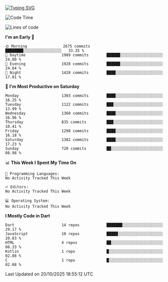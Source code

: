 
<a href="https://git.io/typing-svg"><img src="https://readme-typing-svg.demolab.com?font=Source+Code+Pro&pause=1000&random=false&width=435&lines=Hey+%F0%9F%A5%B6+iam+Yaskraz" alt="Typing SVG" /></a>
<!--START_SECTION:waka-->
![Code Time](http://img.shields.io/badge/Code%20Time-1%2C164%20hrs%2029%20mins-blue)

![Lines of code](https://img.shields.io/badge/From%20Hello%20World%20I%27ve%20Written-5.1%20million%20lines%20of%20code-blue)

**I'm an Early 🐤** 

```text
🌞 Morning                2675 commits        ████████░░░░░░░░░░░░░░░░░   33.35 % 
🌆 Daytime                1989 commits        ██████░░░░░░░░░░░░░░░░░░░   24.80 % 
🌃 Evening                1928 commits        ██████░░░░░░░░░░░░░░░░░░░   24.04 % 
🌙 Night                  1428 commits        ████░░░░░░░░░░░░░░░░░░░░░   17.81 % 
```
📅 **I'm Most Productive on Saturday** 

```text
Monday                   1303 commits        ████░░░░░░░░░░░░░░░░░░░░░   16.25 % 
Tuesday                  1122 commits        ███░░░░░░░░░░░░░░░░░░░░░░   13.99 % 
Wednesday                1360 commits        ████░░░░░░░░░░░░░░░░░░░░░   16.96 % 
Thursday                 835 commits         ███░░░░░░░░░░░░░░░░░░░░░░   10.41 % 
Friday                   1298 commits        ████░░░░░░░░░░░░░░░░░░░░░   16.18 % 
Saturday                 1382 commits        ████░░░░░░░░░░░░░░░░░░░░░   17.23 % 
Sunday                   720 commits         ██░░░░░░░░░░░░░░░░░░░░░░░   08.98 % 
```


📊 **This Week I Spent My Time On** 

```text
💬 Programming Languages: 
No Activity Tracked This Week

🔥 Editors: 
No Activity Tracked This Week

💻 Operating System: 
No Activity Tracked This Week
```

**I Mostly Code in Dart** 

```text
Dart                     14 repos            ███████░░░░░░░░░░░░░░░░░░   29.17 % 
JavaScript               10 repos            █████░░░░░░░░░░░░░░░░░░░░   20.83 % 
HTML                     4 repos             ██░░░░░░░░░░░░░░░░░░░░░░░   08.33 % 
Kotlin                   1 repo              █░░░░░░░░░░░░░░░░░░░░░░░░   02.08 % 
C                        1 repo              █░░░░░░░░░░░░░░░░░░░░░░░░   02.08 % 
```




 Last Updated on 20/10/2025 18:55:12 UTC
<!--END_SECTION:waka-->
